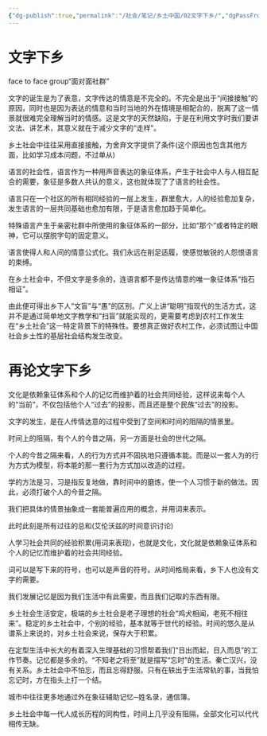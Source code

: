 ```yaml
---
{"dg-publish":true,"permalink":"/社会/笔记/乡土中国/02文字下乡/","dgPassFrontmatter":true}
---
```


# 文字下乡

face to face group“面对面社群”

文字的诞生是为了表意，文字传达的情意是不完全的。不完全是出于“间接接触”的原因，同时也是因为表达的情意和当时当地的外在情境是相配合的，脱离了这一情景就很难完全理解当时的情感。这是文字的天然缺陷，于是在利用文字时我们要讲文法、讲艺术，其意义就在于减少文字的“走样”。

乡土社会中往往采用直接接触，为舍弃文字提供了条件(这个原因也包含其他方面，比如学习成本问题，不过单从)

语言的社会性，语言作为一种用声音表达的象征体系，产生于社会中人与人相互配合的需要，象征是多数人共认的意义，这也就体现了了语言的社会性。

语言只在一个社区的所有相同经验的一层上发生，群里愈大，人的经验愈加复杂，发生语言的一层共同基础也愈加有限，于是语言愈加趋于简单化。

特殊语言产生于亲密社群中所使用的象征体系的一部分，比如“那个”或者特定的眼神，它可以摆脱字句的固定意义。

语言使得人和人间的情意公式化。我们永远在削足适履，使感觉敏锐的人怨恨语言的束缚。

在乡土社会中，不但文字是多余的，连语言都不是传达情意的唯一象征体系“指石相证”。

由此便可得出乡下人“文盲”与“愚”的区别。广义上讲“聪明”指现代的生活方式，这并不是通过简单地文字教学和“扫盲”就能实现的，更需要考虑到农村工作发生在“乡土社会”这一特定背景下的特殊性。要想真正做好农村工作，必须试图让中国社会乡土性的基层社会结构发生改变。

# 再论文字下乡

文化是依赖象征体系和个人的记忆而维护着的社会共同经验，这样说来每个人的“当前”，不仅包括他个人“过去”的投影，而且还是整个民族“过去”的投影。

文字的发生，是在人传情达意的过程中受到了空间和时间的阻隔的情景里。

时间上的阻隔，有个人的今昔之隔，另一方面是社会的世代之隔。

个人的今昔之隔来看，人的行为方式并不固执地只遵循本能。而是以一套人为的行为方式为模型，将本能的那一套行为方式加以改造的过程。

学的方法是习，习是指反复地做，靠时间中的磨炼，使一个人习惯于新的做法。因此，必须打破个人的今昔之隔。

我们把具体的情景抽象成一套能普遍应用的概念，并用词来表示。

此时此刻是所有过往的总和(艾伦沃兹的时间意识讨论)

人学习社会共同的经验积累(用词来表现)，也就是文化，文化就是依赖象征体系和个人的记忆而维护着的社会共同经验。

词可以是写下来的符号，也可以是声音的符号。从时间格局来看，乡下人也没有文字的需要。

我们发展记忆是因为我们生活中有此需要，而且我们记取的东西有限。

乡土社会生活安定，极端的乡土社会是老子理想的社会“鸡犬相闻，老死不相往来”。稳定的乡土社会中，个别的经验，基本就等于世代的经验。时间的悠久是从谱系上来说的，对乡土社会来说，保存大于积累。

在定型生活中长大的有着深入生理基础的习惯帮着我们“日出而起，日入而息”的工作节奏。记忆都是多余的。“不知老之将至”就是描写“忘时”的生活。秦亡汉兴，没有关系。乡土社会中不怕忘，而且忘得舒服。只有在轶出于生活常轨的事，当我怕忘记时，方在指头上打一个结。

城市中往往更多地通过外在象征辅助记忆─姓名录，通信簿。

乡土社会中每一代人成长历程的同构性，时间上几乎没有阻隔，全部文化可以代代相传无缺。


